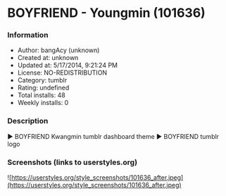 # BOYFRIEND - Youngmin (101636)

### Information
- Author: bangAcy (unknown)
- Created at: unknown
- Updated at: 5/17/2014, 9:21:24 PM
- License: NO-REDISTRIBUTION
- Category: tumblr
- Rating: undefined
- Total installs: 48
- Weekly installs: 0


### Description
► BOYFRIEND Kwangmin tumblr dashboard theme 
► BOYFRIEND tumblr logo


### Screenshots (links to userstyles.org)
![https://userstyles.org/style_screenshots/101636_after.jpeg](https://userstyles.org/style_screenshots/101636_after.jpeg)


